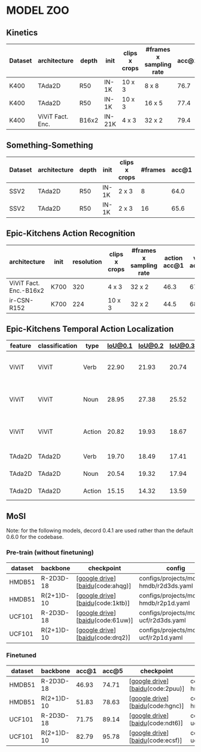 # MODEL ZOO

## Kinetics 

| Dataset | architecture | depth | init | clips x crops | #frames x sampling rate | acc@1 | acc@5 | checkpoint | config |
| ------------ | ------------ | ------------ | ------------ | ------------ | ------------ | ------------ | ------------ | ------------ | ------------ |
| K400 | TAda2D | R50 | IN-1K | 10 x 3 | 8 x 8 | 76.7 | 92.6 | [[google drive](https://drive.google.com/file/d/19IJUDd0QXJjqWMnr5jkEQIvSQkFFNBge/view?usp=sharing)][[baidu](https://pan.baidu.com/s/1CICBCmGEPcG96MX9wMuGFA)(code:9uaj)] |  configs/projects/tada/k400/tada2d_8x8.yaml |
| K400 | TAda2D | R50 | IN-1K | 10 x 3 | 16 x 5 | 77.4 | 93.1 | [[google drive](https://drive.google.com/file/d/1d0kOT0UKkTImavTx5rOWjCXURhewmDlM/view?usp=sharing)][[baidu](https://pan.baidu.com/s/18uSFhOrNkJNaXlnQ4Jsijw)(code:5fnh)] | configs/projects/tada/k400/tada2d_16x5.yaml |
| K400 | ViViT Fact. Enc. | B16x2 | IN-21K | 4 x 3 | 32 x 2 | 79.4 | 94.0 | [[google drive](https://drive.google.com/file/d/1xD4uij9DmZojnl1xuWBa-gwm5hUZxDc7/view?usp=sharing)][[baidu](https://pan.baidu.com/s/1iVjKjEMm-6ymUd15ZNqvXw)(code:1t51)] | configs/projects/competition/k400/vivit_fac_enc_b16x2.yaml |

## Something-Something
| Dataset | architecture | depth | init | clips x crops | #frames | acc@1 | acc@5 | checkpoint | config |
| ------------ | ------------ | ------------ | ------------ | ------------ | ------------ | ------------ | ------------ | ------------ | ------------ |
| SSV2 | TAda2D | R50 | IN-1K | 2 x 3 | 8 | 64.0 | 88.0 | [[google drive](https://drive.google.com/file/d/1llT-qRPD3CGfJ8wBDaYasl_QqYQ6Zqd9/view?usp=sharing)][[baidu](https://pan.baidu.com/s/1s7xYZ6gv3jEwfaUkb0GBUg)(code:kp3q)] | configs/projects/tada/ssv2/tada2d_8f.yaml | 
| SSV2 | TAda2D | R50 | IN-1K | 2 x 3 | 16 | 65.6 | 89.1 | [[google drive](https://drive.google.com/file/d/13AQVpvPLz1vfjDVer2hnIvrkaIRn4Vwk/view?usp=sharing)][[baidu](https://pan.baidu.com/s/1daFqlZ0p352ahEEr4Yq8DQ)(code:dt3d)] | configs/projects/tada/ssv2/tada2d_16f.yaml | 

## Epic-Kitchens Action Recognition

| architecture | init | resolution | clips x crops | #frames x sampling rate | action acc@1 | verb acc@1 | noun acc@1 | checkpoint | config |
| ------------ | ------------ | ------------ | ------------ | ------------ | ------------ | ------------ | ------------ | ------------ | ------------ | 
| ViViT Fact. Enc.-B16x2 | K700 | 320 | 4 x 3 | 32 x 2 | 46.3 | 67.4 | 58.9 | [[google drive](https://drive.google.com/file/d/1ELvwZYeqdsPmDcX1v7_RbFqbQnvHt9sB/view?usp=sharing)][[baidu](https://pan.baidu.com/s/1zOtIAY6neFshmkPR9SuX8g)(code:rinh)] | configs/projects/competition/ek100/vivit_fac_enc.yaml |
| ir-CSN-R152 | K700 | 224 | 10 x 3 | 32 x 2 | 44.5 | 68.4 | 55.9 | [[google drive](https://drive.google.com/file/d/1YEIhijzN2aFXyfDL34WB6Q9strYP7WaU/view?usp=sharing)][[baidu](https://pan.baidu.com/s/1swVIBJInQ75dUZKV-OJwlg)(code:s0uj)] | configs/projects/competition/ek100/csn.yaml | 

## Epic-Kitchens Temporal Action Localization

| feature | classification | type | IoU@0.1 | IoU@0.2 | IoU@0.3 | IoU@0.4 | IoU@0.5 | Avg | checkpoint | config |
| ------------ | ------------ | ------------ | ------------ | ------------ | ------------ | ------------ | ------------ | ------------ | ------------ | ------------ | 
| ViViT | ViViT | Verb | 22.90 | 21.93 | 20.74 | 19.08 | 16.00 | 20.13 | [[google drive](https://drive.google.com/file/d/1O0-kPlPrPfrOiFyFcNbCDbnTfsflFc5z/view?usp=sharing)][[baidu](https://pan.baidu.com/s/1sBu5puPU8mSqklYzsAzZWg)(code:3sud)]| configs/projects/epic-kitchen-tal/bmn-epic/vivit-os-local.yaml |
| ViViT | ViViT | Noun | 28.95 | 27.38 | 25.52 | 22.67 | 18.95 | 24.69 | [[google drive](https://drive.google.com/file/d/1O0-kPlPrPfrOiFyFcNbCDbnTfsflFc5z/view?usp=sharing)][[baidu](https://pan.baidu.com/s/1sBu5puPU8mSqklYzsAzZWg)(code:3sud)]| configs/projects/epic-kitchen-tal/bmn-epic/vivit-os-local.yaml |
| ViViT | ViViT | Action | 20.82 | 19.93 | 18.67 | 17.02 | 15.06 | 18.30 | [[google drive](https://drive.google.com/file/d/1O0-kPlPrPfrOiFyFcNbCDbnTfsflFc5z/view?usp=sharing)][[baidu](https://pan.baidu.com/s/1sBu5puPU8mSqklYzsAzZWg)(code:3sud)]| configs/projects/epic-kitchen-tal/bmn-epic/vivit-os-local.yaml |
| TAda2D | TAda2D | Verb | 19.70 | 18.49 | 17.41 | 15.50 | 12.78 | 16.78 | [[google drive](https://drive.google.com/file/d/13VhZhUN5p3j7Y0X7ZMQb83dncEx_DBVI/view?usp=sharing)][[baidu](https://pan.baidu.com/s/11Mzrb8qBTF9j-WJaxhf5yw)(code:d01j)]| - | 
| TAda2D | TAda2D | Noun | 20.54 | 19.32 | 17.94 | 15.77 | 13.39 | 17.39 | [[google drive](https://drive.google.com/file/d/13VhZhUN5p3j7Y0X7ZMQb83dncEx_DBVI/view?usp=sharing)][[baidu](https://pan.baidu.com/s/11Mzrb8qBTF9j-WJaxhf5yw)(code:d01j)]| - | 
| TAda2D | TAda2D | Action | 15.15 | 14.32 | 13.59 | 12.18 | 10.65 | 13.18 | [[google drive](https://drive.google.com/file/d/13VhZhUN5p3j7Y0X7ZMQb83dncEx_DBVI/view?usp=sharing)][[baidu](https://pan.baidu.com/s/11Mzrb8qBTF9j-WJaxhf5yw)(code:d01j)]| - | 

## MoSI
Note: for the following models, decord 0.4.1 are used rather than the default 0.6.0 for the codebase.

### Pre-train (without finetuning)
| dataset | backbone | checkpoint | config |
| ------- | -------- | ---------- | ------ |
| HMDB51  | R-2D3D-18 | [[google drive](https://drive.google.com/file/d/18wnkUdekhaHGGghjtd77857RA0Ame4oo/view?usp=sharing)][[baidu](https://pan.baidu.com/s/1X3P4jQyuw2AWP-uRgw3YAA)(code:ahqg)]| configs/projects/mosi/pt-hmdb/r2d3ds.yaml |
| HMDB51  | R(2+1)D-10 | [[google drive](https://drive.google.com/file/d/1dbBF0cokI_nCnKaImvXurtYuRQt1jkit/view?usp=sharing)][[baidu](https://pan.baidu.com/s/1K8GyPIkG9KbDnQqi65ObFQ)(code:1ktb)]| configs/projects/mosi/pt-hmdb/r2p1d.yaml |
| UCF101  | R-2D3D-18 | [[google drive](https://drive.google.com/file/d/1-UVwSM7fsk5zDhc24Iy_WODPo9BafNQw/view?usp=sharing)][[baidu](https://pan.baidu.com/s/1S6fiqyf5lNpRfbouV6Nugw)(code:61uw)]|configs/projects/mosi/pt-ucf/r2d3ds.yaml |
| UCF101  | R(2+1)D-10 | [[google drive](https://drive.google.com/file/d/1DxuNtGSxeuTAygR-eXlAT6JOM-nXZ6dT/view?usp=sharing)][[baidu](https://pan.baidu.com/s/1TEzpmvmAsN81VqqGu81hhA)(code:drq2)]| configs/projects/mosi/pt-ucf/r2p1d.yaml | 

### Finetuned
| dataset | backbone | acc@1 | acc@5 | checkpoint | config |
| ------- | -------- | ----- | ----- | ---------- | ------ |
| HMDB51  | R-2D3D-18 | 46.93 | 74.71 | [[google drive](https://drive.google.com/file/d/1A77b3uwxWwlCj0rm7uQcn6m0-uVCUeWQ/view?usp=sharing)][[baidu](https://pan.baidu.com/s/1LfO1fvQ2DD1uoRfS2MH6dA)(code:2puu)]| configs/projects/mosi/ft-hmdb/r2d3ds.yaml | 
| HMDB51  | R(2+1)D-10 | 51.83 | 78.63 | [[google drive](https://drive.google.com/file/d/1OOkooh6_GNsyF_1EolgboN9MFE0O2N2n/view?usp=sharing)][[baidu](https://pan.baidu.com/s/1IhkUv7q7w0JW1ZyuBYgrBA)(code:hgnc)]| configs/projects/mosi/ft-hmdb/r2p1d.yaml |
| UCF101  | R-2D3D-18 | 71.75 | 89.14 | [[google drive](https://drive.google.com/file/d/1cwM4Zi0VUGpaiw3mCQcfe1A1aluIppaq/view?usp=sharing)][[baidu](https://pan.baidu.com/s/182JbBWwFFiM6dzmCloeB3A)(code:ndt6)]| configs/projects/mosi/ft-ucf/r2d3ds.yaml | 
| UCF101  | R(2+1)D-10 | 82.79 | 95.78 | [[google drive](https://drive.google.com/file/d/1cz_SMKFqvNyh_uEH8QOyomBf0MhOGN7Y/view?usp=sharing)][[baidu](https://pan.baidu.com/s/1B4h4XwZ_bQKcObP8E-6YAQ)(code:ecsf)]| configs/projects/mosi/ft-ucf/r2p1d.yaml |